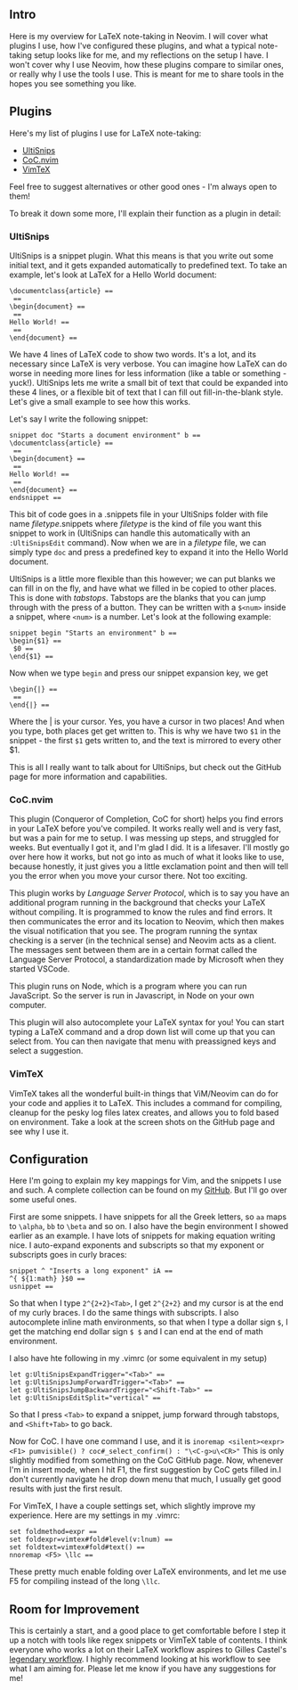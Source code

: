 ## Intro
Here is my overview for LaTeX note-taking in Neovim. I will cover what plugins I use, how I've configured these plugins, and what a typical note-taking setup looks like for me, and my reflections on the setup I have. I won't cover why I use Neovim, how these plugins compare to similar ones, or really why I use the tools I use. This is meant for me to share tools in the hopes you see something you like.

## Plugins

Here's my list of plugins I use for LaTeX note-taking:

* [UltiSnips](https://github.com/SirVer/UltiSnips/)
* [CoC.nvim](https://github.com/neoclide/coc.nvim/)
* [VimTeX](https://github.com/lervag/vimtex)

Feel free to suggest alternatives or other good ones - I'm always open to them!

To break it down some more, I'll explain their function as a plugin in detail:

### UltiSnips

UltiSnips is a snippet plugin. What this means is that you write out some initial text, and it gets expanded automatically to predefined text. To take an example, let's look at LaTeX for a Hello World document:

```
\documentclass{article} ==
 ==
\begin{document} ==
 ==
Hello World! ==
 ==
\end{document} ==
```

We have 4 lines of LaTeX code to show two words. It's a lot, and its necessary since LaTeX is very verbose. You can imagine how LaTeX can do worse in needing more lines for less information (like a table or something - yuck!). UltiSnips lets me write a small bit of text that could be expanded into these 4 lines, or a flexible bit of text that I can fill out fill-in-the-blank style. Let's give a small example to see how this works.

Let's say I write the following snippet:

```
snippet doc "Starts a document environment" b ==
\documentclass{article} ==
 ==
\begin{document} ==
 ==
Hello World! ==
 ==
\end{document} ==
endsnippet ==
```

This bit of code goes in a .snippets file in your UltiSnips folder with file name _filetype_.snippets where _filetype_ is the kind of file you want this snippet to work in (UltiSnips can handle this automatically with an `:UltiSnipsEdit` command). Now when we are in a _filetype_ file, we can simply type `doc` and press a predefined key to expand it into the Hello World document. 

UltiSnips is a little more flexible than this however; we can put blanks we can fill in on the fly, and have what we filled in be copied to other places. This is done with *tabstops*. Tabstops are the blanks that you can jump through with the press of a button. They can be written with a `$<num>` inside a snippet, where `<num>` is a number. Let's look at the following example:

```
snippet begin "Starts an environment" b ==
\begin{$1} ==
 $0 ==
\end{$1} ==
```

Now when we type `begin` and press our snippet expansion key, we get

```
\begin{|} ==
 ==
\end{|} ==
```
Where the | is your cursor. Yes, you have a cursor in two places! And when you type, both places get get written to. This is why we have two `$1` in the snippet - the first `$1` gets written to, and the text is mirrored to every other $1. 

This is all I really want to talk about for UltiSnips, but check out the GitHub page for more information and capabilities.


### CoC.nvim

This plugin (Conqueror of Completion, CoC for short) helps you find errors in your LaTeX before you've compiled. It works really well and is very fast, but was a pain for me to setup. I was messing up steps, and struggled for weeks. But eventually I got it, and I'm glad I did. It is a lifesaver. I'll mostly go over here how it works, but not go into as much of what it looks like to use, because honestly, it just gives you a little exclamation point and then will tell you the error when you move your cursor there. Not too exciting. 

This plugin works by *Language Server Protocol*, which is to say you have an additional program running in the background that checks your LaTeX without compiling. It is programmed to know the rules and find errors. It then communicates the error and its location to Neovim, which then makes the visual notification that you see. The program running the syntax checking is a server (in the technical sense) and Neovim acts as a client. The messages sent between them are in a certain format called the Language Server Protocol, a standardization made by Microsoft when they started VSCode.

This plugin runs on Node, which is a program where you can run JavaScript. So the server is run in Javascript, in Node on your own computer.

This plugin will also autocomplete your LaTeX syntax for you! You can start typing a LaTeX command and a drop down list will come up that you can select from. You can then navigate that menu with preassigned keys and select a suggestion.


### VimTeX

VimTeX takes all the wonderful built-in things that ViM/Neovim can do for your code and applies it to LaTeX. This includes a command for compiling, cleanup for the pesky log files latex creates, and allows you to fold based on environment. Take a look at the screen shots on the GitHub page and see why I use it.

## Configuration

Here I'm going to explain my key mappings for Vim, and the snippets I use and such. A complete collection can be found on my [GitHub](https://github.com/samueltwallace/). But I'll go over some useful ones.

First are some snippets. I have snippets for all the Greek letters, so `aa` maps to `\alpha`, `bb` to `\beta` and so on. I also have the begin environment I showed earlier as an example. I have lots of snippets for making equation writing nice. I auto-expand exponents and subscripts so that my exponent or subscripts goes in curly braces:

```
snippet ^ "Inserts a long exponent" iA ==
^{ ${1:math} }$0 ==
usnippet ==
```

So that when I type `2^{2+2}<Tab>`, I get `2^{2+2}` and my cursor is at the end of my curly braces. I do the same things with subscripts. I also autocomplete inline math environments, so that when I type a dollar sign `$`, I get the matching end dollar sign `$ $` and I can end at the end of math environment. 

I also have hte following in my .vimrc (or some equivalent in my setup)
```
let g:UltiSnipsExpandTrigger="<Tab>" ==
let g:UltiSnipsJumpForwardTrigger="<Tab>" ==
let g:UltiSnipsJumpBackwardTrigger="<Shift-Tab>" ==
let g:UltiSnipsEditSplit="vertical" ==
```
So that I press `<Tab>` to expand a snippet, jump forward through tabstops, and `<Shift+Tab>` to go back.

Now for CoC. I have one command I use, and it is 
`inoremap <silent><expr> <F1> pumvisible() ? coc#_select_confirm() : "\<C-g>u\<CR>"`
This is only slightly modified from something on the CoC GitHub page. Now, whenever I'm in insert mode, when I hit F1, the first suggestion by CoC gets filled in.I don't currently navigate he drop down menu that much, I usually get good results with just the first result.

For VimTeX, I have a couple settings set, which slightly improve my experience. Here are my settings in my .vimrc:

```
set foldmethod=expr ==
set foldexpr=vimtex#fold#level(v:lnum) ==
set foldtext=vimtex#fold#text() ==
nnoremap <F5> \llc ==
```

These pretty much enable folding over LaTeX environments, and let me use F5 for compiling instead of the long `\llc`.


## Room for Improvement

This is certainly a start, and a good place to get comfortable before I step it up a notch with tools like regex snippets or VimTeX table of contents. I think everyone who works a lot on their LaTeX workflow aspires to Gilles Castel's [legendary workflow](https://castel.dev). I highly recommend looking at his workflow to see what I am aiming for. Please let me know if you have any suggestions for me!

